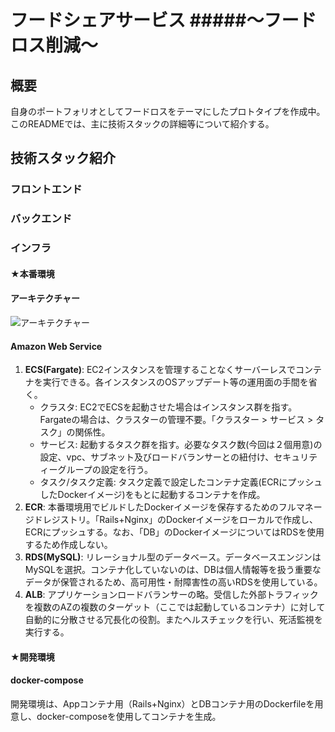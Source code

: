 # フードシェアサービス  #####〜フードロス削減〜
## 概要
自身のポートフォリオとしてフードロスをテーマにしたプロトタイプを作成中。
このREADMEでは、主に技術スタックの詳細等について紹介する。
## 技術スタック紹介
### フロントエンド

### バックエンド

### インフラ
#### ★本番環境
#### アーキテクチャー
![アーキテクチャー](https://github.com/Omitsusan199411/food-sharing-portfolio/blob/README/images/AWS_architecture_food-sharing-service.png)
#### Amazon Web Service
1. **ECS(Fargate)**: EC2インスタンスを管理することなくサーバーレスでコンテナを実行できる。各インスタンスのOSアップデート等の運用面の手間を省く。
      - クラスタ: EC2でECSを起動させた場合はインスタンス群を指す。Fargateの場合は、クラスターの管理不要。「クラスター > サービス > タスク」の関係性。
      - サービス: 起動するタスク群を指す。必要なタスク数(今回は２個用意)の設定、vpc、サブネット及びロードバランサーとの紐付け、セキュリティーグループの設定を行う。
      - タスク/タスク定義: タスク定義で設定したコンテナ定義(ECRにプッシュしたDockerイメージ)をもとに起動するコンテナを作成。
2. **ECR**: 本番環境用でビルドしたDockerイメージを保存するためのフルマネージドレジストリ。「Rails+Nginx」のDockerイメージをローカルで作成し、ECRにプッシュする。なお、「DB」のDockerイメージについてはRDSを使用するため作成しない。
3. **RDS(MySQL)**: リレーショナル型のデータベース。データベースエンジンはMySQLを選択。コンテナ化していないのは、DBは個人情報等を扱う重要なデータが保管されるため、高可用性・耐障害性の高いRDSを使用している。
4. **ALB**: アプリケーションロードバランサーの略。受信した外部トラフィックを複数のAZの複数のターゲット（ここでは起動しているコンテナ）に対して自動的に分散させる冗長化の役割。またヘルスチェックを行い、死活監視を実行する。
#### ★開発環境
#### docker-compose
開発環境は、Appコンテナ用（Rails+Nginx）とDBコンテナ用のDockerfileを用意し、docker-composeを使用してコンテナを生成。